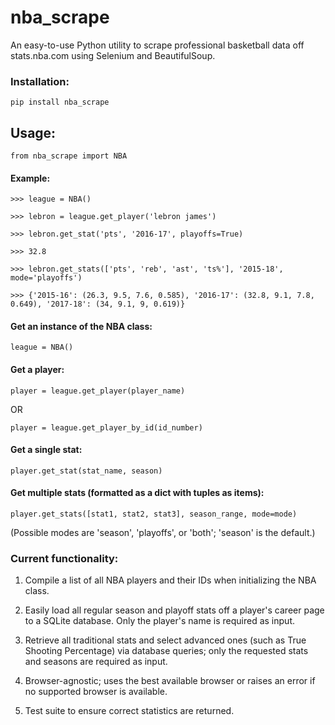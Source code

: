 # nba_scrape

An easy-to-use Python utility to scrape professional basketball data off stats.nba.com using Selenium and BeautifulSoup.

### Installation:

`pip install nba_scrape`

## Usage:

`from nba_scrape import NBA`

#### Example:

`>>> league = NBA()`

`>>> lebron = league.get_player('lebron james')`

`>>> lebron.get_stat('pts', '2016-17', playoffs=True)`

`>>> 32.8`

`>>> lebron.get_stats(['pts', 'reb', 'ast', 'ts%'], '2015-18', mode='playoffs')`

`>>> {'2015-16': (26.3, 9.5, 7.6, 0.585), '2016-17': (32.8, 9.1, 7.8, 0.649), '2017-18': (34, 9.1, 9, 0.619)}`

#### Get an instance of the NBA class:

`league = NBA()`

#### Get a player:

`player = league.get_player(player_name)`

OR

`player = league.get_player_by_id(id_number)`

#### Get a single stat:

`player.get_stat(stat_name, season)`

#### Get multiple stats (formatted as a dict with tuples as items):

`player.get_stats([stat1, stat2, stat3], season_range, mode=mode)`

(Possible modes are 'season', 'playoffs', or 'both'; 'season' is the default.)

### Current functionality:

1) Compile a list of all NBA players and their IDs when initializing the NBA class.

2) Easily load all regular season and playoff stats off a player's career page to a SQLite database. Only the player's name is required as input.

3) Retrieve all traditional stats and select advanced ones (such as True Shooting Percentage) via database queries; only the requested stats and seasons are required as input.

4) Browser-agnostic; uses the best available browser or raises an error if no supported browser is available.

5) Test suite to ensure correct statistics are returned.
